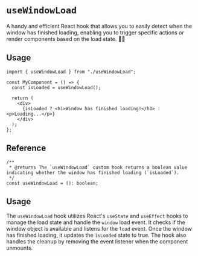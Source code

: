 # `useWindowLoad`

A handy and efficient React hook that allows you to easily detect when the window has finished loading, enabling you to trigger specific actions or render components based on the load state. 🏁🌟

## Usage

```tsx
import { useWindowLoad } from "./useWindowLoad";

const MyComponent = () => {
  const isLoaded = useWindowLoad();

  return (
    <div>
      {isLoaded ? <h1>Window has finished loading!</h1> : <p>Loading...</p>}
    </div>
  );
};
```

## Reference

```tsx
/**
 * @returns The `useWindowLoad` custom hook returns a boolean value indicating whether the window has finished loading (`isLoaded`).
 */
const useWindowLoad = (): boolean;
```

## Usage

The `useWindowLoad` hook utilizes React's `useState` and `useEffect` hooks to manage the load state and handle the `window` load event. It checks if the window object is available and listens for the `load` event. Once the window has finished loading, it updates the `isLoaded` state to true. The hook also handles the cleanup by removing the event listener when the component unmounts.
